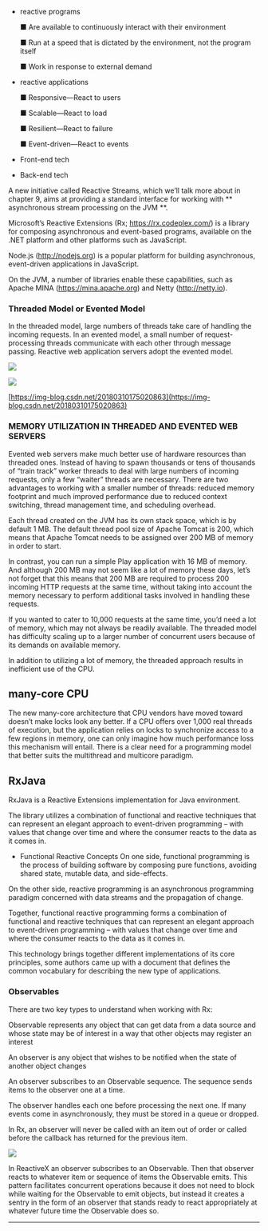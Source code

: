 
- reactive programs

  ■ Are available to continuously interact with their environment

  ■ Run at a speed that is dictated by the environment, not the program itself

  ■ Work in response to external demand

- reactive applications

  ■ Responsive—React to users
  
  ■ Scalable—React to load
  
  ■ Resilient—React to failure
  
  ■ Event-driven—React to events
  
- Front-end tech

- Back-end tech

A new initiative called Reactive Streams, which we’ll talk more about in chapter 9, aims at providing a standard interface for working with ** asynchronous stream processing on the JVM **.  

 Microsoft’s Reactive Extensions (Rx; https://rx.codeplex.com/) is a library for composing asynchronous and event-based programs, available on the .NET platform and other platforms such as JavaScript. 
 
 Node.js (http://nodejs.org) is a popular platform for building asynchronous, event-driven applications in JavaScript. 
 
 On the JVM, a number of libraries enable these capabilities, such as Apache MINA (https://mina.apache.org) and Netty (http://netty.io). 
 
### Threaded Model or Evented Model
In the threaded model, large numbers of threads take care of handling the incoming requests. In an evented model, a small number of request-processing threads communicate with each other through message passing. Reactive web application servers adopt the evented model.

![](https://img-blog.csdn.net/20180310175020585)

![](https://img-blog.csdn.net/20180310175020863)

[https://img-blog.csdn.net/20180310175020863](https://img-blog.csdn.net/20180310175020863)



### MEMORY UTILIZATION IN THREADED AND EVENTED WEB SERVERS
Evented web servers make much better use of hardware resources than threaded ones. Instead of having to spawn thousands or tens of thousands of “train track” worker threads to deal with large numbers of incoming requests, only a few “waiter”
threads are necessary. There are two advantages to working with a smaller number of threads: reduced memory footprint and much improved performance due to reduced context switching, thread management time, and scheduling overhead.

Each thread created on the JVM has its own stack space, which is by default 1 MB.
The default thread pool size of Apache Tomcat is 200, which means that Apache Tomcat needs to be assigned over 200 MB of memory in order to start. 

In contrast, you can run a simple Play application with 16 MB of memory. And although 200 MB may not seem like a lot of memory these days, let’s not forget that this means that 200 MB are required to process 200 incoming HTTP requests at the same time, without taking into account the memory necessary to perform additional tasks involved in handling these requests. 

If you wanted to cater to 10,000 requests at the same time, you’d need a lot of memory, which may not always be readily available. The threaded model has difficulty scaling up to a larger number of concurrent users because of its demands on
available memory.

In addition to utilizing a lot of memory, the threaded approach results in inefficient use of the CPU.


## many-core CPU


 The new many-core architecture that CPU vendors have moved toward doesn’t make locks look any better. If a CPU offers over 1,000 real threads of execution, but the application relies on locks to synchronize access to a few regions in memory, one
can only imagine how much performance loss this mechanism will entail. There is a clear need for a programming model that better suits the multithread and multicore paradigm.

## RxJava

RxJava is a Reactive Extensions implementation for Java environment.

The library utilizes a combination of functional and reactive techniques that can represent an elegant approach to event-driven programming – with values that change over time and where the consumer reacts to the data as it comes in.

- Functional Reactive Concepts
On one side, functional programming is the process of building software by composing pure functions, avoiding shared state, mutable data, and side-effects.

On the other side, reactive programming is an asynchronous programming paradigm concerned with data streams and the propagation of change.

Together, functional reactive programming forms a combination of functional and reactive techniques that can represent an elegant approach to event-driven programming – with values that change over time and where the consumer reacts to the data as it comes in.

This technology brings together different implementations of its core principles, some authors came up with a document that defines the common vocabulary for describing the new type of applications.

### Observables
There are two key types to understand when working with Rx:

Observable represents any object that can get data from a data source and whose state may be of interest in a way that other objects may register an interest

An observer is any object that wishes to be notified when the state of another object changes

An observer subscribes to an Observable sequence. The sequence sends items to the observer one at a time.

The observer handles each one before processing the next one. If many events come in asynchronously, they must be stored in a queue or dropped.

In Rx, an observer will never be called with an item out of order or called before the callback has returned for the previous item.


![](http://reactivex.io/assets/operators/legend.png)

In ReactiveX an observer subscribes to an Observable. Then that observer reacts to whatever item or sequence of items the Observable emits. This pattern facilitates concurrent operations because it does not need to block while waiting for the Observable to emit objects, but instead it creates a sentry in the form of an observer that stands ready to react appropriately at whatever future time the Observable does so.

---
